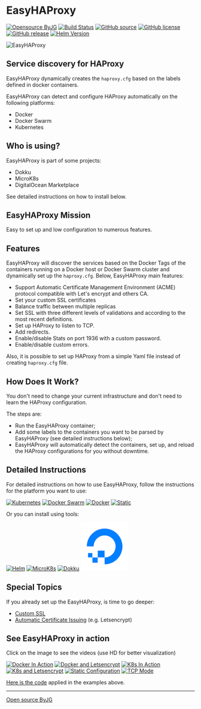 # EasyHAProxy

[![Opensource ByJG](https://img.shields.io/badge/opensource-byjg-success.svg)](http://opensource.byjg.com)
[![Build Status](https://github.com/byjg/docker-easy-haproxy/actions/workflows/build.yml/badge.svg?branch=master)](https://github.com/byjg/docker-easy-haproxy/actions/workflows/build.yml)
[![GitHub source](https://img.shields.io/badge/Github-source-informational?logo=github)](https://github.com/byjg/docker-easy-haproxy/)
[![GitHub license](https://img.shields.io/github/license/byjg/docker-easy-haproxy.svg)](https://opensource.byjg.com/opensource/licensing.html)
[![GitHub release](https://img.shields.io/github/release/byjg/docker-easy-haproxy.svg)](https://github.com/byjg/docker-easy-haproxy/releases/)
[![Helm Version](https://img.shields.io/badge/dynamic/yaml?color=blue&label=Helm&query=%24.entries.easyhaproxy%5B0%5D.version&url=http%3A%2F%2Fopensource.byjg.com%2Fhelm%2Findex.yaml)](https://opensource.byjg.com/helm)

![EasyHAProxy](docs/easyhaproxy_logo.png)

## Service discovery for HAProxy

EasyHAProxy dynamically creates the `haproxy.cfg` based on the labels defined in docker containers.

EasyHAProxy can detect and configure HAProxy automatically on the following platforms:

- Docker
- Docker Swarm
- Kubernetes

## Who is using?

EasyHAProxy is part of some projects:
- Dokku 
- MicroK8s
- DigitalOcean Marketplace

See detailed instructions on how to install below.

## EasyHAProxy Mission

Easy to set up and low configuration to numerous features. 

## Features

EasyHAProxy will discover the services based on the Docker Tags of the containers running on a Docker host or Docker Swarm cluster and dynamically set up the `haproxy.cfg`. Below, EasyHAProxy main features:

- Support Automatic Certificate Management Environment (ACME) protocol compatible with Let's encrypt and others CA.
- Set your custom SSL certificates
- Balance traffic between multiple replicas
- Set SSL with three different levels of validations and according to the most recent definitions.
- Set up HAProxy to listen to TCP.
- Add redirects.
- Enable/disable Stats on port 1936 with a custom password.
- Enable/disable custom errors.

Also, it is possible to set up HAProxy from a simple Yaml file instead of creating `haproxy.cfg` file.

## How Does It Work?

You don't need to change your current infrastructure and don't need to learn the HAProxy configuration.

The steps are:

- Run the EasyHAProxy container;
- Add some labels to the containers you want to be parsed by EasyHAProxy (see detailed instructions below);
- EasyHAProxy will automatically detect the containers, set up, and reload the HAProxy configurations for you without downtime.

## Detailed Instructions

For detailed instructions on how to use EasyHAProxy, follow the instructions for the platform you want to use:

[![Kubernetes](docs/easyhaproxy_kubernetes.png)](docs/kubernetes.md)
[![Docker Swarm](docs/easyhaproxy_swarm.png)](docs/swarm.md)
[![Docker](docs/easyhaproxy_docker.png)](docs/docker.md)
[![Static](docs/easyhaproxy_static.png)](docs/static.md)

Or you can install using tools:

[![Helm](docs/easyhaproxy_helm.png)](docs/helm.md)
[![MicroK8s](docs/easyhaproxy_microk8s.png)](docs/microk8s.md)
[![Dokku](docs/easyhaproxy_dokku.png)](docs/dokku.md)
[![DigitalOcean](docs/easyhaproxy_digitalocean.png)](docs/digitalocean.md)

## Special Topics

If you already set up the EasyHAProxy, is time to go deeper:

- [Custom SSL](docs/ssl.md)
- [Automatic Certificate Issuing](docs/acme.md) (e.g. Letsencrypt)

## See EasyHAProxy in action

Click on the image to see the videos (use HD for better visualization)

[![Docker In Action](docs/video-docker.png)](https://youtu.be/ar8raFK0R1k)
[![Docker and Letsencrypt](docs/video-docker-ssl.png)](https://youtu.be/xwIdj9mc2mU)
[![K8s In Action](docs/video-kubernetes.png)](https://youtu.be/uq7TuLIijks)
[![K8s and Letsencrypt](docs/video-kubernetes-letsencrypt.png)](https://youtu.be/v9Q4M5Al7AQ)
[![Static Configuration](docs/video-static.png)](https://youtu.be/B_bYZnRTGJM)
[![TCP Mode](docs/video-tcp-mysql.png)](https://youtu.be/JHqcq9crbDI)

[Here is the code](https://gist.github.com/byjg/e125e478a0562190176d69ea795fd3d4) applied in the examples above.

----
[Open source ByJG](http://opensource.byjg.com)

